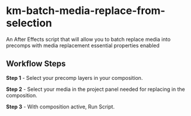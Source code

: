 # km-batch-media-replace-from-selection

An After Effects script that will allow you to batch replace media into precomps with media replacement essential properties enabled

## Workflow Steps

**Step 1** - Select your precomp layers in your composition.

**Step 2** - Select your media in the project panel needed for replacing in the composition.

**Step 3** - With composition active, Run Script.
